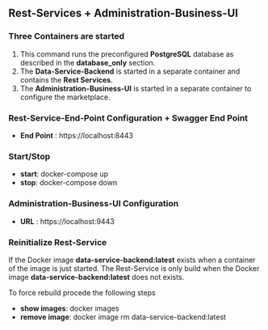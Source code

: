 ## Rest-Services + Administration-Business-UI

### Three Containers are started
1. This command runs the preconfigured **PostgreSQL** database as described in the **database_only** section.
2. The **Data-Service-Backend** is started in a separate container and contains the **Rest Services**.
3. The **Administration-Business-UI** is started in a separate container to configure the marketplace.

### Rest-Service-End-Point Configuration + Swagger End Point
- **End Point** : https://localhost:8443

### Start/Stop
- **start**: docker-compose up
- **stop**: docker-compose down

### Administration-Business-UI Configuration
- **URL** : https://localhost:9443

### Reinitialize Rest-Service

If the Docker image **data-service-backend:latest** exists when a container of the image is just started.
The Rest-Service is only build when the Docker image **data-service-backend:latest** does not exists.

To force rebuild procede the following steps
- **show images**: docker images
- **remove image**: docker image rm data-service-backend:latest

